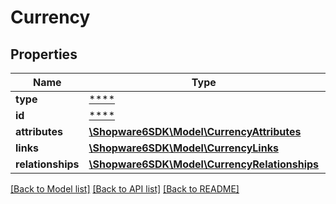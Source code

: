 # Currency

## Properties
Name | Type | Description | Notes
------------ | ------------- | ------------- | -------------
**type** | [****](.md) |  | [optional] 
**id** | [****](.md) |  | [optional] 
**attributes** | [**\Shopware6SDK\Model\CurrencyAttributes**](CurrencyAttributes.md) |  | [optional] 
**links** | [**\Shopware6SDK\Model\CurrencyLinks**](CurrencyLinks.md) |  | [optional] 
**relationships** | [**\Shopware6SDK\Model\CurrencyRelationships**](CurrencyRelationships.md) |  | [optional] 

[[Back to Model list]](../../README.md#documentation-for-models) [[Back to API list]](../../README.md#documentation-for-api-endpoints) [[Back to README]](../../README.md)

